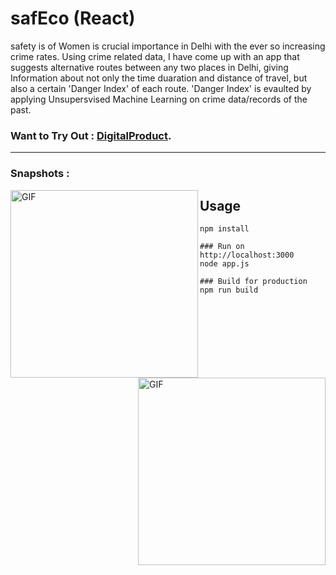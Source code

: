 # safEco (React)

safety is of Women is crucial importance in Delhi with the ever so increasing crime rates.
Using crime related data, I have come up with an app that suggests alternative routes between any two places in Delhi, giving
Information about not only the time duaration and distance of travel, but also a certain 'Danger Index' of each route.
'Danger Index' is evaulted by applying Unsupersvised Machine Learning on crime data/records of the past.

### Want to Try Out : [DigitalProduct](https://digital-product.netlify.app/).

---

### Snapshots :

<img align="left" height="300px" alt="GIF" src="img\home"/>
<img align="right" height="300px" alt="GIF" src="img\result.png"/>

## Usage

```
npm install

### Run on http://localhost:3000
node app.js

### Build for production
npm run build
```
